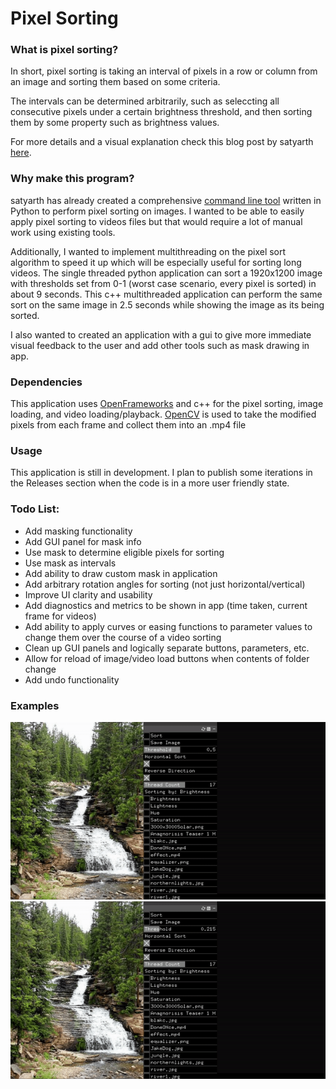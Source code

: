 # Pixel Sorting

### What is pixel sorting?

In short, pixel sorting is taking an interval of pixels in a row or column from an image and sorting them based on some criteria.

The intervals can be determined arbitrarily, such as seleccting all consecutive pixels under a certain brightness threshold, and then sorting them by some property such as brightness values.

For more details and a visual explanation check this blog post by satyarth [here](http://satyarth.me/articles/pixel-sorting/).

### Why make this program?

satyarth has already created a comprehensive [command line tool](https://github.com/satyarth/pixelsort) written in Python to perform pixel sorting on images. 
I wanted to be able to easily apply pixel sorting to videos files but that would require a lot of manual work using existing tools. 

Additionally, I wanted to implement multithreading on the pixel sort algorithm to speed it up which will be especially useful for sorting long videos.
The single threaded python application can sort a 1920x1200 image with thresholds set from 0-1 (worst case scenario, every pixel is sorted) in about 9 seconds.
This c++ multithreaded application can perform the same sort on the same image in 2.5 seconds while showing the image as its being sorted.

I also wanted to created an application with a gui to give more immediate visual feedback to the user and add other tools such as mask drawing in app.

### Dependencies

This application uses [OpenFrameworks](https://openframeworks.cc/) and c++ for the pixel sorting, image loading, and video loading/playback.
[OpenCV](https://opencv.org/) is used to take the modified pixels from each frame and collect them into an .mp4 file

### Usage

This application is still in development. I plan to publish some iterations in the Releases section when the code is in a more user friendly state.

### Todo List:

* Add masking functionality
 * Add GUI panel for mask info
 * Use mask to determine eligible pixels for sorting
 * Use mask as intervals
 * Add ability to draw custom mask in application
* Add arbitrary rotation angles for sorting (not just horizontal/vertical)
* Improve UI clarity and usability
 * Add diagnostics and metrics to be shown in app (time taken, current frame for videos)
 * Add ability to apply curves or easing functions to parameter values to change them over the course of a video sorting
 * Clean up GUI panels and logically separate buttons, parameters, etc.
 * Allow for reload of image/video load buttons when contents of folder change
* Add undo functionality

### Examples

![](media/MultiSort.gif)
![](media/SortingOptions.gif)